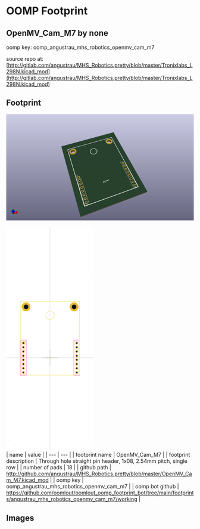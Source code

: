 # OOMP Footprint  
## OpenMV_Cam_M7  by none  
  
oomp key: oomp_angustrau_mhs_robotics_openmv_cam_m7  
  
source repo at: [http://gitlab.com/angustrau/MHS_Robotics.pretty/blob/master/Tronixlabs_L298N.kicad_mod](http://gitlab.com/angustrau/MHS_Robotics.pretty/blob/master/Tronixlabs_L298N.kicad_mod)  
## Footprint  
  
[![working_kicad_pcb_3d.png](working_kicad_pcb_3d_600.png)](working_kicad_pcb_3d.png)  
  
[![working.png](working_600.png)](working.png)  
| name | value | 
| --- | --- | 
| footprint name | OpenMV_Cam_M7 | 
| footprint description | Through hole straight pin header, 1x08, 2.54mm pitch, single row | 
| number of pads | 18 | 
| github path | http://github.com/angustrau/MHS_Robotics.pretty/blob/master/OpenMV_Cam_M7.kicad_mod | 
| oomp key | oomp_angustrau_mhs_robotics_openmv_cam_m7 | 
| oomp bot github | https://github.com/oomlout/oomlout_oomp_footprint_bot/tree/main/footprints/angustrau_mhs_robotics_openmv_cam_m7/working | 
## Images  
